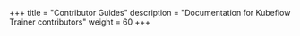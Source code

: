 +++
title = "Contributor Guides"
description = "Documentation for Kubeflow Trainer contributors"
weight = 60
+++
